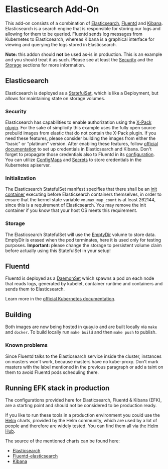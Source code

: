 # Elasticsearch Add-On

This add-on consists of a combination of [Elasticsearch][elasticsearch],
[Fluentd][fluentd] and [Kibana][kibana]. Elasticsearch is a search engine
that is responsible for storing our logs and allowing for them to be queried.
Fluentd sends log messages from Kubernetes to Elasticsearch, whereas Kibana
is a graphical interface for viewing and querying the logs stored in
Elasticsearch.

**Note:** this addon should **not** be used as-is in production. This is
an example and you should treat it as such. Please see at least the
[Security](#security) and the [Storage](#storage) sections for more
information.

## Elasticsearch

Elasticsearch is deployed as a [StatefulSet][statefulSet], which is like
a Deployment, but allows for maintaining state on storage volumes.

### Security

Elasticsearch has capabilities to enable authorization using the [X-Pack
plugin][xPack]. For the sake of simplicity this example uses the fully open
source prebuild images from elastic that do not contain the X-Pack plugin. If
you need these features, please consider building the images from either the
"basic" or "platinum" version. After enabling these features, follow [official
documentation][setupCreds] to set up credentials in Elasticsearch and Kibana.
Don't forget to propagate those credentials also to Fluentd in its
[configuration][fluentdCreds]. You can utilize [ConfigMaps][configMap] and
[Secrets][secret] to store credentials in the Kubernetes apiserver.

### Initialization

The Elasticsearch StatefulSet manifest specifies that there shall be an
[init container][initContainer] executing before Elasticsearch containers
themselves, in order to ensure that the kernel state variable
`vm.max_map_count` is at least 262144, since this is a requirement of
Elasticsearch. You may remove the init container if you know that your host
OS meets this requirement.

### Storage

The Elasticsearch StatefulSet will use the [EmptyDir][emptyDir] volume to
store data. EmptyDir is erased when the pod terminates, here it is used only
for testing purposes. **Important:** please change the storage to persistent
volume claim before actually using this StatefulSet in your setup!

## Fluentd

Fluentd is deployed as a [DaemonSet][daemonSet] which spawns a pod on each
node that reads logs, generated by kubelet, container runtime and containers
and sends them to Elasticsearch.

Learn more in the [official Kubernetes documentation][k8sElasticsearchDocs].

## Building

Both images are now being hosted in quay.io and are built locally via `make` and `docker`.
To build locally run `make build` and then `make push` to publish.  

### Known problems

Since Fluentd talks to the Elasticsearch service inside the cluster, instances
on masters won't work, because masters have no kube-proxy. Don't mark masters
with the label mentioned in the previous paragraph or add a taint on them to
avoid Fluentd pods scheduling there.

[fluentd]: http://www.fluentd.org/
[elasticsearch]: https://www.elastic.co/products/elasticsearch
[kibana]: https://www.elastic.co/products/kibana
[xPack]: https://www.elastic.co/products/x-pack
[setupCreds]: https://www.elastic.co/guide/en/x-pack/current/setting-up-authentication.html#reset-built-in-user-passwords
[fluentdCreds]: https://github.com/uken/fluent-plugin-elasticsearch#user-password-path-scheme-ssl_verify
[configMap]: https://kubernetes.io/docs/tasks/configure-pod-container/configure-pod-configmap/
[secret]: https://kubernetes.io/docs/concepts/configuration/secret/
[statefulSet]: https://kubernetes.io/docs/concepts/workloads/controllers/statefulset
[initContainer]: https://kubernetes.io/docs/concepts/workloads/pods/init-containers/
[emptyDir]: https://kubernetes.io/docs/concepts/storage/volumes#emptydir
[daemonSet]: https://kubernetes.io/docs/concepts/workloads/controllers/daemonset/
[k8sElasticsearchDocs]: https://kubernetes.io/docs/tasks/debug-application-cluster/logging-elasticsearch-kibana

## Running EFK stack in production

The configurations provided here for Elasticsearch, Fluentd & Kibana (EFK),
are a starting point and should not be considered to be production ready.

If you like to run these tools in a production environment you could use the
[Helm](https://helm.sh) charts, provided by the Helm community, which are used
by a lot of people and therefore are widely tested. You can find them all via the
[Helm Hub](https://hub.helm.sh/).

The source of the mentioned charts can be found here:

* [Elasticsearch](https://github.com/helm/charts/tree/master/stable/elasticsearch)
* [Fluentd-elasticsearch](https://github.com/kiwigrid/helm-charts/tree/master/charts/fluentd-elasticsearch)
* [Kibana](https://github.com/helm/charts/tree/master/stable/kibana)
